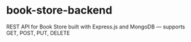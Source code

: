 # book-store-backend
REST API for Book Store built with Express.js and MongoDB — supports GET, POST, PUT, DELETE
